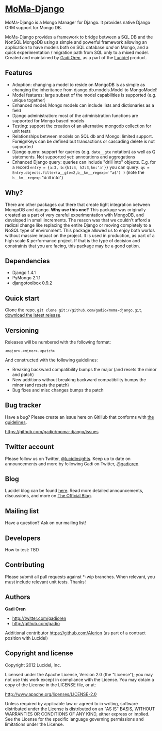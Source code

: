 [MoMa-Django](http://twitter.github.com/gadio/moma-django)
=================

MoMa-Django is a Mongo Manager for Django. It provides native Django ORM support for Mongo DB.

MoMa-Django provides a framework to bridge between a SQL DB and the NonSQL MongoDB using a simple and powerful framework allowing an application to have models both on SQL database *and* on Mongo, and a quick experimentation / migration path from SQL only to a mixed model. Created and maintained by [Gadi Oren](http://twitter.com/gadioren), as a part of the [Lucidel](http://lucidel.com) product.


Features
--------
* Adoption: changing a model to reside on MongoDB is as simple as changing the inheritance from django.db.models.Model to MongoModel!
* Model features: large subset of the model capabilities is supported (e.g. unique together)
* Enhanced model: Mongo models can include lists and dictionaries as a field
* Django administration: most of the administration functions are supported for Mongo based models
* Testing: support the creation of an alternative mongodb collection for unit tests
* Relationships between models on SQL db and Mongo: limited support. ForeignKeys can be defined but transactions or cascading delete is not supported
* Django query: support for queries (e.g. `date__gte` notation) as well as Q statements. Not supported yet: annotations and aggregations
* Enhanced Django query: queries can include "drill into" objects. E.g. for a record `entry = {a:3, b:{k1:4, k2:3,km:'a'}}` you can query: `qs = Entry.objects.filter(a__gte=2,b__km__regexp='^a$') )` (note the `b__km__regexp` "drill into")


Why?
----
There are other packages out there that create tight integration between MongoDB and django. **Why use this one?**
This package was originally created as a part of very careful experimentation with MongoDB, and developed in small increments. The reason was
that we couldn't afford a radical change like replacing the entire Django or moving completely to a NoSQL type of environment.
This package allowed us to enjoy both worlds without massive impact on the project. It is used in production, as part of a high scale & performance project.
If that is the type of decision and constraints that you are facing, this package may be a good option.


Dependencies
------------
* Django 1.4.1
* PyMongo 2.1.1
* djangotoolbox 0.9.2


Quick start
-----------

Clone the repo, `git clone git://github.com/gadio/moma-django.git`, [download the latest release](https://github.com/).



Versioning
----------

Releases will be numbered with the following format:

`<major>.<minor>.<patch>`

And constructed with the following guidelines:

* Breaking backward compatibility bumps the major (and resets the minor and patch)
* New additions without breaking backward compatibility bumps the minor (and resets the patch)
* Bug fixes and misc changes bumps the patch



Bug tracker
-----------

Have a bug? Please create an issue here on GitHub that conforms with [the guidelines](https://github.com/).

https://github.com/gadio/moma-django/issues



Twitter account
---------------

Please follow us on Twitter, [@lucidinsights](http://twitter.com/lucidinsights).
Keep up to date on announcements and more by following Gadi on Twitter, [@gadioren](http://twitter.com/gadioren).



Blog
----

Lucidel blog can be found [here](http://blog.lucidel.com).
Read more detailed announcements, discussions, and more on [The Official Blog](http://blog.gadioren.com).



Mailing list
------------

Have a question? Ask on our mailing list!



Developers
----------

How to test: TBD



Contributing
------------

Please submit all pull requests against *-wip branches. When relevant, you must include relevant unit tests. Thanks!



Authors
-------

**Gadi Oren**

+ http://twitter.com/gadioren
+ http://github.com/gadio

Additional contributor https://github.com/Alerion (as part of a contract position with Lucidel)


Copyright and license
---------------------

Copyright 2012 Lucidel, Inc.

Licensed under the Apache License, Version 2.0 (the "License");
you may not use this work except in compliance with the License.
You may obtain a copy of the License in the LICENSE file, or at:

   http://www.apache.org/licenses/LICENSE-2.0

Unless required by applicable law or agreed to in writing, software
distributed under the License is distributed on an "AS IS" BASIS,
WITHOUT WARRANTIES OR CONDITIONS OF ANY KIND, either express or implied.
See the License for the specific language governing permissions and
limitations under the License.
